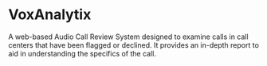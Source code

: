 # VoxAnalytix

A web-based Audio Call Review System designed to examine calls in call centers that have been flagged or declined. It provides an in-depth report to aid in understanding the specifics of the call.

